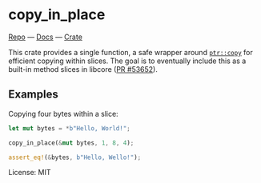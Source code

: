 # copy_in_place

[Repo](https://github.com/oconnor663/copy_in_place) —
[Docs](https://docs.rs/copy_in_place) —
[Crate](https://crates.io/crates/copy_in_place)

This crate provides a single function, a safe wrapper around [`ptr::copy`]
for efficient copying within slices. The goal is to eventually include this
as a built-in method slices in libcore ([PR #53652]).

## Examples

Copying four bytes within a slice:

```rust
let mut bytes = *b"Hello, World!";

copy_in_place(&mut bytes, 1, 8, 4);

assert_eq!(&bytes, b"Hello, Wello!");
```

[`ptr::copy`]: https://doc.rust-lang.org/std/ptr/fn.copy.html
[PR #53652]: https://github.com/rust-lang/rust/pull/53652

License: MIT
